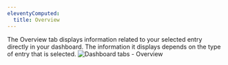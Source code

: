 ```yaml
---
eleventyComputed:
  title: Overview
---
```

The Overview tab displays information related to your selected entry directly in your dashboard. The information it displays depends on the type of entry that is selected.
![Dashboard tabs - Overview](https://cdnweb.devolutions.net/docs/docs_en_rdm_mac_clip6058.png)

